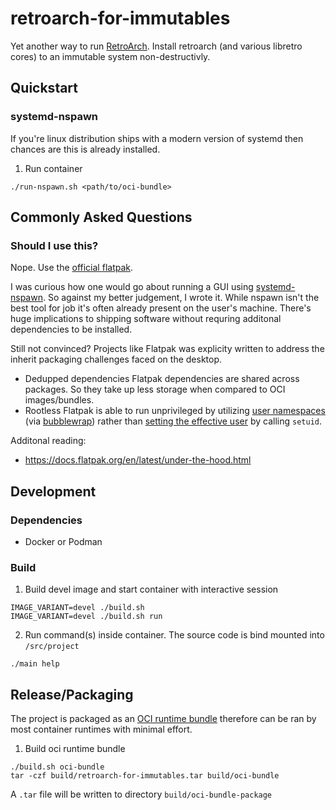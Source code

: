 # retroarch-for-immutables

Yet another way to run [RetroArch](https://github.com/libretro/RetroArch). Install retroarch (and various libretro cores) to an immutable system non-destructivly.

## Quickstart

### systemd-nspawn

If you're linux distribution ships with a modern version of systemd then chances are this is already installed.

1. Run container

```
./run-nspawn.sh <path/to/oci-bundle>
```

## Commonly Asked Questions

### Should I use this?

Nope. Use the [official flatpak](https://github.com/flathub/org.libretro.RetroArch).

I was curious how one would go about running a GUI using [systemd-nspawn](https://www.freedesktop.org/software/systemd/man/systemd-nspawn.html). 
So against my better judgement, I wrote it. While nspawn isn't the best tool for job it's often already present on the user's machine. There's huge
implications to shipping software without requring additonal dependencies to be installed.

Still not convinced? Projects like Flatpak was explicity written to address the inherit packaging challenges faced on the desktop.

- Dedupped dependencies
  Flatpak dependencies are shared across packages. So they take up less storage when compared to OCI images/bundles.
- Rootless
  Flatpak is able to run unprivileged by utilizing [user namespaces](https://www.redhat.com/sysadmin/building-container-namespaces) (via [bubblewrap](https://github.com/containers/bubblewrap)) rather than [setting the effective user](https://www.gnu.org/software/libc/manual/html_node/Setuid-Program-Example.html) by calling `setuid`.

Additonal reading:

- https://docs.flatpak.org/en/latest/under-the-hood.html

## Development

### Dependencies

- Docker or Podman

### Build

1. Build devel image and start container with interactive session

```
IMAGE_VARIANT=devel ./build.sh
IMAGE_VARIANT=devel ./build.sh run
```

2. Run command(s) inside container. The source code is bind mounted into `/src/project`

```
./main help
```

## Release/Packaging

The project is packaged as an [OCI runtime bundle](https://github.com/opencontainers/runtime-spec/blob/master/bundle.md) therefore can be ran by most container runtimes with minimal effort.

1. Build oci runtime bundle

```
./build.sh oci-bundle
tar -czf build/retroarch-for-immutables.tar build/oci-bundle
```

A `.tar` file will be written to directory `build/oci-bundle-package`
